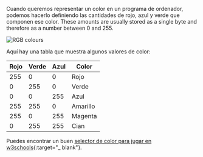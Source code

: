 Cuando queremos representar un color en un programa de ordenador, podemos hacerlo definiendo las cantidades de rojo, azul y verde que componen ese color. These amounts are usually stored as a single byte and therefore as a number between 0 and 255.

![RGB colours](images/RGB.gif)

Aquí hay una tabla que muestra algunos valores de color:

| Rojo | Verde | Azul | Color    |
| ---- | ----- | ---- | -------- |
| 255  | 0     | 0    | Rojo     |
| 0    | 255   | 0    | Verde    |
| 0    | 0     | 255  | Azul     |
| 255  | 255   | 0    | Amarillo |
| 255  | 0     | 255  | Magenta  |
| 0    | 255   | 255  | Cian     |

Puedes encontrar un buen [selector de color para jugar en w3schools](https://www.w3schools.com/colors/colors_rgb.asp){:target="_ blank"}.